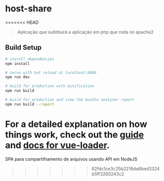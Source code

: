 # host-share
<<<<<<< HEAD

> Aplicação que subtituirá a aplicação em php que roda no apache2

## Build Setup

``` bash
# install dependencies
npm install

# serve with hot reload at localhost:8080
npm run dev

# build for production with minification
npm run build

# build for production and view the bundle analyzer report
npm run build --report
```

For a detailed explanation on how things work, check out the [guide](http://vuejs-templates.github.io/webpack/) and [docs for vue-loader](http://vuejs.github.io/vue-loader).
=======
SPA para compartilhamento de arquivos usando API em NodeJS
>>>>>>> 62fdc1ce3c25b2218da6bed3324b5ff3260243c2
